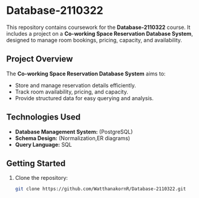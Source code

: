 # Database-2110322

This repository contains coursework for the **Database-2110322** course. It includes a project on a **Co-working Space Reservation Database System**, designed to manage room bookings, pricing, capacity, and availability.

## Project Overview

The **Co-working Space Reservation Database System** aims to:
- Store and manage reservation details efficiently.
- Track room availability, pricing, and capacity.
- Provide structured data for easy querying and analysis.

## Technologies Used

- **Database Management System:** (PostgreSQL)
- **Schema Design:** (Normalization,ER diagrams)
- **Query Language:** SQL

## Getting Started

1. Clone the repository:
   ```bash
   git clone https://github.com/WatthanakornR/Database-2110322.git
